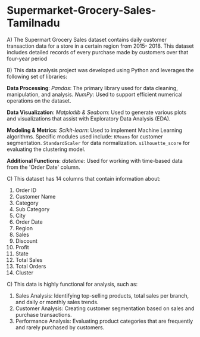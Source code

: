 # Supermarket-Grocery-Sales-Tamilnadu
A) The Supermart Grocery Sales dataset contains daily customer transaction data for a store in a certain region from 2015-
2018. This dataset includes detailed records of every purchase made by customers over that four-year period

B) This data analysis project was developed using Python and leverages the following set of libraries:

**Data Processing**:
    *Pandas*: The primary library used for data cleaning, manipulation, and analysis.
    *NumPy*: Used to support efficient numerical operations on the dataset.

**Data Visualization**:
    *Matplotlib & Seaborn*: Used to generate various plots and visualizations that assist with Exploratory Data Analysis (EDA).

**Modeling & Metrics**:
    *Scikit-learn*: Used to implement Machine Learning algorithms. Specific modules used include:
         `KMeans` for customer segmentation.
         `StandardScaler` for data normalization.
         `silhouette_score` for evaluating the clustering model.

**Additional Functions**:
    *datetime*: Used for working with time-based data from the 'Order Date' column.

C) This dataset has 14 columns that contain information about:

1.  Order ID
2.  Customer Name
3.  Category
4.  Sub Category
5.  City
6.  Order Date
7.  Region
8.  Sales
9.  Discount
10. Profit
11. State
12. Total Sales
13. Total Orders
14. Cluster

C) This data is highly functional for analysis, such as:

1. Sales Analysis: Identifying top-selling products, total sales per branch, and daily or monthly sales trends.
2. Customer Analysis: Creating customer segmentation based on sales and purchase transactions.
3. Performance Analysis: Evaluating product categories that are frequently and rarely purchased by customers.
